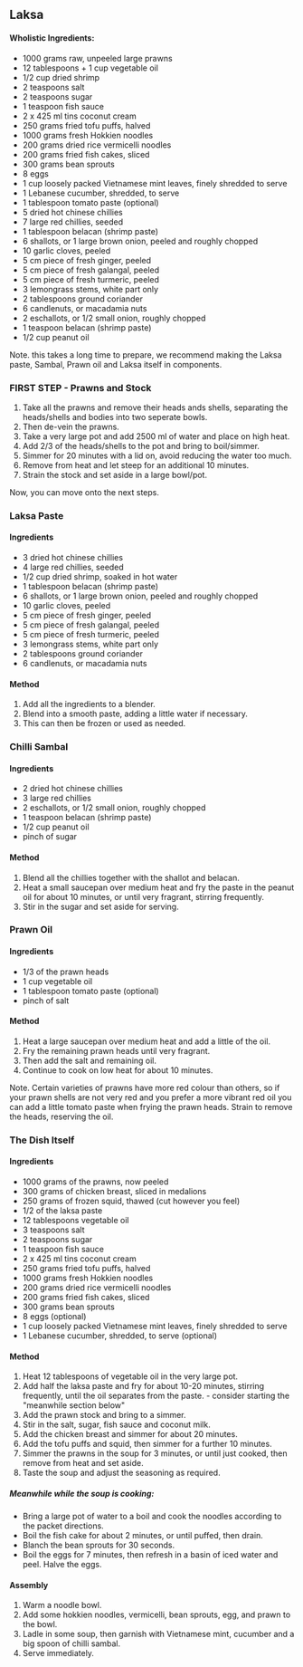 ## Laksa

#### Wholistic Ingredients:

* 1000 grams raw, unpeeled large prawns
* 12 tablespoons + 1 cup vegetable oil
* 1/2 cup dried shrimp
* 2 teaspoons salt
* 2 teaspoons sugar
* 1 teaspoon fish sauce
* 2 x 425 ml tins coconut cream
* 250 grams fried tofu puffs, halved
* 1000 grams fresh Hokkien noodles
* 200 grams dried rice vermicelli noodles
* 200 grams fried fish cakes, sliced
* 300 grams bean sprouts
* 8 eggs
* 1 cup loosely packed Vietnamese mint leaves, finely shredded to serve
* 1 Lebanese cucumber, shredded, to serve
* 1 tablespoon tomato paste (optional)
* 5 dried hot chinese chillies
* 7 large red chillies, seeded
* 1 tablespoon belacan (shrimp paste)
* 6 shallots, or 1 large brown onion, peeled and roughly chopped
* 10 garlic cloves, peeled
* 5 cm piece of fresh ginger, peeled
* 5 cm piece of fresh galangal, peeled
* 5 cm piece of fresh turmeric, peeled
* 3 lemongrass stems, white part only
* 2 tablespoons ground coriander
* 6 candlenuts, or macadamia nuts
* 2 eschallots, or 1/2 small onion, roughly chopped
* 1 teaspoon belacan (shrimp paste)
* 1/2 cup peanut oil

Note. this takes a long time to prepare, we recommend making the Laksa paste, Sambal, Prawn oil and Laksa itself in components.

### FIRST STEP - Prawns and Stock

1. Take all the prawns and remove their heads ands shells, separating the heads/shells and bodies into two seperate bowls.
1. Then de-vein the prawns.
1. Take a very large pot and add 2500 ml of water and place on high heat.
1. Add 2/3 of the heads/shells to the pot and bring to boil/simmer.
1. Simmer for 20 minutes with a lid on, avoid reducing the water too much.
1. Remove from heat and let steep for an additional 10 minutes.
1. Strain the stock and set aside in a large bowl/pot.

Now, you can move onto the next steps.

### Laksa Paste

#### Ingredients

* 3 dried hot chinese chillies
* 4 large red chillies, seeded
* 1/2 cup dried shrimp, soaked in hot water
* 1 tablespoon belacan (shrimp paste)
* 6 shallots, or 1 large brown onion, peeled and roughly chopped
* 10 garlic cloves, peeled
* 5 cm piece of fresh ginger, peeled
* 5 cm piece of fresh galangal, peeled
* 5 cm piece of fresh turmeric, peeled
* 3 lemongrass stems, white part only
* 2 tablespoons ground coriander
* 6 candlenuts, or macadamia nuts

#### Method

1. Add all the ingredients to a blender.
1. Blend into a smooth paste, adding a little water if necessary.
1. This can then be frozen or used as needed.


### Chilli Sambal

#### Ingredients

* 2 dried hot chinese chillies
* 3 large red chillies
* 2 eschallots, or 1/2 small onion, roughly chopped
* 1 teaspoon belacan (shrimp paste)
* 1/2 cup peanut oil
* pinch of sugar

#### Method

1. Blend all the chillies together with the shallot and belacan.
1. Heat a small saucepan over medium heat and fry the paste in the peanut oil for about 10 minutes, or until very fragrant, stirring frequently.
1. Stir in the sugar and set aside for serving.


### Prawn Oil

#### Ingredients

* 1/3 of the prawn heads
* 1 cup vegetable oil
* 1 tablespoon tomato paste (optional)
* pinch of salt

#### Method

1. Heat a large saucepan over medium heat and add a little of the oil.
1. Fry the remaining prawn heads until very fragrant.
1. Then add the salt and remaining oil.
1. Continue to cook on low heat for about 10 minutes.

Note. Certain varieties of prawns have more red colour than others, so if your prawn shells are not very red and you prefer a more vibrant red oil you can add a little tomato paste when frying the prawn heads. Strain to remove the heads, reserving the oil.


### The Dish Itself

#### Ingredients

* 1000 grams of the prawns, now peeled
* 300 grams of chicken breast, sliced in medalions
* 250 grams of frozen squid, thawed (cut however you feel)
* 1/2 of the laksa paste
* 12 tablespoons vegetable oil
* 3 teaspoons salt
* 2 teaspoons sugar
* 1 teaspoon fish sauce
* 2 x 425 ml tins coconut cream
* 250 grams fried tofu puffs, halved
* 1000 grams fresh Hokkien noodles
* 200 grams dried rice vermicelli noodles
* 200 grams fried fish cakes, sliced
* 300 grams bean sprouts
* 8 eggs (optional)
* 1 cup loosely packed Vietnamese mint leaves, finely shredded to serve
* 1 Lebanese cucumber, shredded, to serve (optional)


#### Method

1. Heat 12 tablespoons of vegetable oil in the very large pot.
1. Add half the laksa paste and fry for about 10-20 minutes, stirring frequently, until the oil separates from the paste. - consider starting the "meanwhile section below"
1. Add the prawn stock and bring to a simmer.
1. Stir in the salt, sugar, fish sauce and coconut milk.
1. Add the chicken breast and simmer for about 20 minutes.
1. Add the tofu puffs and squid, then simmer for a further 10 minutes.
1. Simmer the prawns in the soup for 3 minutes, or until just cooked, then remove from heat and set aside.
1. Taste the soup and adjust the seasoning as required.

##### Meanwhile while the soup is cooking:
* Bring a large pot of water to a boil and cook the noodles according to the packet directions.
* Boil the fish cake for about 2 minutes, or until puffed, then drain.
* Blanch the bean sprouts for 30 seconds.
* Boil the eggs for 7 minutes, then refresh in a basin of iced water and peel. Halve the eggs.


#### Assembly

1. Warm a noodle bowl.
1. Add some hokkien noodles, vermicelli, bean sprouts, egg, and prawn to the bowl.
1. Ladle in some soup, then garnish with Vietnamese mint, cucumber and a big spoon of chilli sambal.
1. Serve immediately.
